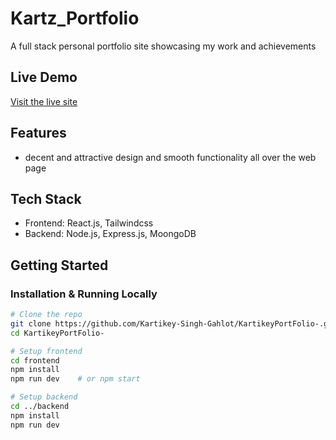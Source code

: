 # Kartz_Portfolio

A full stack personal portfolio site showcasing my work and achievements

## Live Demo
[Visit the live site](https://kartikey-portfolio-frontend.vercel.app/)

## Features
-  decent and attractive design and smooth functionality all over the web page

## Tech Stack
- Frontend: React.js, Tailwindcss
- Backend: Node.js, Express.js, MoongoDB

## Getting Started

### Installation & Running Locally
```bash
# Clone the repo
git clone https://github.com/Kartikey-Singh-Gahlot/KartikeyPortFolio-.git
cd KartikeyPortFolio-

# Setup frontend
cd frontend
npm install
npm run dev    # or npm start

# Setup backend
cd ../backend
npm install
npm run dev

